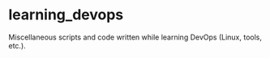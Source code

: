 # learning_devops

Miscellaneous scripts and code written while learning DevOps (Linux, tools, etc.).
